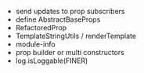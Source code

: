 - send updates to prop subscribers
- define AbstractBaseProps
- RefactoredProp
- TemplateStringUtils / renderTemplate
- module-info
- prop builder or multi constructors
- log.isLoggable(FINER)
